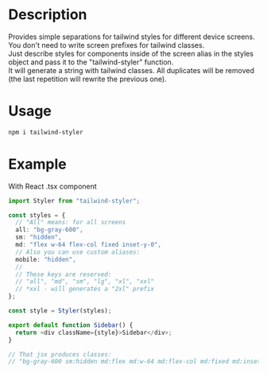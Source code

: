 # Description

Provides simple separations for tailwind styles for different device screens.
You don't need to write screen prefixes for tailwind classes.  
Just describe styles for components inside of the screen alias in the styles object and pass it to the "tailwind-styler" function.  
It will generate a string with tailwind classes.
All duplicates will be removed (the last repetition will rewrite the previous one).

# Usage

```bash
npm i tailwind-styler
```

# Example

With React .tsx component

```ts
import Styler from "tailwind-styler";

const styles = {
  // "All" means: for all screens
  all: "bg-gray-600",
  sm: "hidden",
  md: "flex w-64 flex-col fixed inset-y-0",
  // Also you can use custom aliases:
  mobile: "hidden",
  //
  // These keys are reserved:
  // "all", "md", "sm", "lg", "xl", "xxl"
  // *xxl - will generates a "2xl" prefix
};

const style = Styler(styles);

export default function Sidebar() {
  return <div className={style}>Sidebar</div>;
}

// That jsx produces classes:
// "bg-gray-600 sm:hidden md:flex md:w-64 md:flex-col md:fixed md:inset-y-0 mobile:hidden"
```
